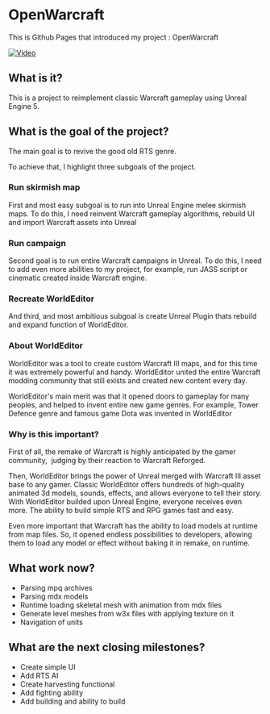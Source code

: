 # OpenWarcraft

This is Github Pages that introduced my project : OpenWarcraft

[![Video](http://img.youtube.com/vi/qrjjX32KYm8/0.jpg)](https://www.youtube.com/watch?v=qrjjX32KYm8 "Openwarcraft Promo")
## What is it?
This is a project to reimplement classic Warcraft gameplay using Unreal Engine 5.

## What is the goal of the project?

The main goal is to revive the good old RTS genre.

To achieve that, I highlight three subgoals of the project.

### Run skirmish map

First and most easy subgoal is to run into Unreal Engine melee skirmish maps. To do this, I need reinvent Warcraft gameplay algorithms, rebuild UI and import Warcraft assets into Unreal

### Run campaign

Second goal is to run entire Warcraft campaigns in Unreal. To do this, I need to add even more abilities to my project, for example, run JASS script or cinematic created inside Warcraft engine.

### Recreate WorldEditor

And third, and most ambitious subgoal is create Unreal Plugin thats rebuild and expand function of WorldEditor.

### About WorldEditor

WorldEditor was a tool to create custom Warcraft III maps, and for this time it was extremely powerful and handy. WorldEditor united the entire Warcraft modding community that still exists and created new content every day.

WorldEditor's main merit was that it opened doors to gameplay for many peoples, and helped to invent entire new game genres. For example, Tower Defence genre and famous game Dota was invented in WorldEditor

### Why is this important?

First of all, the remake of Warcraft is highly anticipated by the gamer community,  judging by their reaction to Warcraft Reforged.

Then, WorldEditor brings the power of Unreal merged with Warcraft III asset base to any gamer. Classic WorldEditor offers hundreds of high-quality animated 3d models, sounds, effects, and allows everyone to tell their story. With WorldEditor builded upon Unreal Engine, everyone receives even more. The ability to build simple RTS and RPG games fast and easy.

Even more important that Warcraft has the ability to load models at runtime from map files. So, it opened endless possibilities to developers, allowing them to load any model or effect without baking it in remake, on runtime.


## What work now?

- Parsing mpq archives
- Parsing mdx models
- Runtime loading skeletal mesh with animation from mdx files
- Generate level meshes from w3x files with applying texture on it
- Navigation of units


## What are the next closing milestones?

- Create simple UI
- Add RTS AI
- Create harvesting functional
- Add fighting ability
- Add building and ability to build